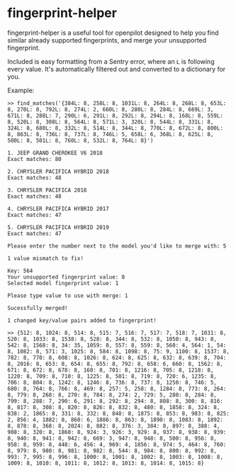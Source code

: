 # fingerprint-helper

fingerprint-helper is a useful tool for openpilot designed to help you find similar already supported fingerprints, and merge your unsupported fingerprint.

Included is easy formatting from a Sentry error, where an `L` is following every value. It's automatically filtered out and converted to a dictionary for you.

Example:

    >> find_matches('{384L: 8, 258L: 8, 1031L: 8, 264L: 8, 268L: 8, 653L: 8, 270L: 8, 792L: 8, 274L: 2, 660L: 8, 280L: 8, 284L: 8, 669L: 3, 671L: 8, 288L: 7, 290L: 6, 291L: 8, 292L: 8, 294L: 8, 168L: 8, 559L: 8, 520L: 8, 308L: 8, 564L: 8, 571L: 3, 320L: 8, 544L: 8, 331L: 8, 324L: 8, 680L: 8, 332L: 8, 514L: 8, 344L: 8, 770L: 8, 672L: 8, 800L: 8, 863L: 8, 736L: 8, 737L: 8, 746L: 5, 658L: 6, 368L: 8, 625L: 8, 500L: 8, 501L: 8, 760L: 8, 532L: 8, 764L: 8}')
    
    1. JEEP GRAND CHEROKEE V6 2018
    Exact matches: 80

    2. CHRYSLER PACIFICA HYBRID 2018
    Exact matches: 48

    3. CHRYSLER PACIFICA 2018
    Exact matches: 48

    4. CHRYSLER PACIFICA HYBRID 2017
    Exact matches: 47

    5. CHRYSLER PACIFICA HYBRID 2019
    Exact matches: 47

    Please enter the number next to the model you'd like to merge with: 5
    
    1 value mismatch to fix!

    Key: 564
    Your unsupported fingerprint value: 8
    Selected model fingerprint value: 1

    Please type value to use with merge: 1
    
    Sucessfully merged!

    1 changed key/value pairs added to fingerprint!
    
    >> {512: 8, 1024: 8, 514: 8, 515: 7, 516: 7, 517: 7, 518: 7, 1031: 8, 520: 8, 1033: 8, 1538: 8, 528: 8, 344: 8, 532: 8, 1050: 8, 943: 8, 542: 8, 1568: 8, 34: 35, 1059: 8, 557: 8, 559: 8, 560: 4, 564: 1, 54: 8, 1082: 8, 571: 3, 1025: 8, 584: 8, 1098: 8, 75: 9, 1100: 8, 1537: 8, 782: 8, 770: 8, 608: 8, 1026: 8, 624: 8, 625: 8, 632: 8, 639: 8, 704: 8, 2016: 8, 653: 8, 654: 8, 655: 8, 792: 8, 658: 6, 660: 8, 1562: 8, 671: 8, 672: 8, 678: 8, 168: 8, 701: 8, 1216: 8, 705: 8, 1218: 8, 1220: 8, 709: 8, 710: 8, 1225: 8, 501: 8, 719: 8, 720: 6, 1235: 8, 706: 8, 804: 8, 1242: 8, 1246: 8, 736: 8, 737: 8, 1250: 8, 746: 5, 680: 8, 764: 8, 766: 8, 469: 8, 257: 5, 258: 8, 1284: 8, 773: 8, 264: 8, 779: 8, 268: 8, 270: 8, 784: 8, 274: 2, 729: 5, 280: 8, 284: 8, 799: 8, 288: 7, 290: 6, 291: 8, 292: 8, 294: 8, 808: 8, 300: 8, 816: 8, 817: 8, 308: 8, 820: 8, 826: 8, 832: 8, 480: 8, 1858: 8, 324: 8, 838: 2, 1865: 8, 331: 8, 332: 8, 848: 8, 1875: 8, 853: 8, 983: 8, 825: 2, 856: 4, 1882: 8, 860: 6, 1886: 8, 863: 8, 1890: 8, 1083: 8, 1892: 8, 878: 8, 368: 8, 2024: 8, 882: 8, 376: 3, 384: 8, 897: 8, 388: 4, 908: 8, 320: 8, 1860: 8, 924: 3, 926: 3, 929: 8, 937: 8, 938: 8, 939: 8, 940: 8, 941: 8, 942: 8, 669: 3, 947: 8, 948: 8, 500: 8, 956: 8, 958: 8, 959: 8, 448: 6, 456: 4, 969: 4, 1856: 8, 974: 5, 464: 8, 760: 8, 979: 8, 980: 8, 981: 8, 982: 8, 544: 8, 984: 8, 800: 8, 992: 8, 993: 7, 995: 8, 996: 8, 1000: 8, 1001: 8, 1002: 8, 1003: 8, 1008: 8, 1009: 8, 1010: 8, 1011: 8, 1012: 8, 1013: 8, 1014: 8, 1015: 8}

